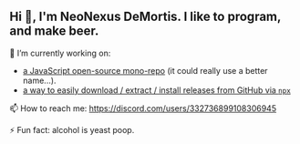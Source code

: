 ## Hi :wave:, I'm NeoNexus DeMortis. I like to program, and make beer.

🔭 I’m currently working on:

* [a JavaScript open-source mono-repo](https://github.com/neonexus/sails-react-bootstrap-webpack) (it could really use a better name...).
* [a way to easily download / extract / install releases from GitHub via `npx`](https://npmjs.com/package/drfg)

📫 How to reach me: https://discord.com/users/332736899108306945

⚡ Fun fact: alcohol is yeast poop.

<!--
![NeoNexus' GitHub stats](https://github-readme-stats.vercel.app/api?username=neonexus&show_icons=true)
-->

<!--
Gasp! You found the hidden message!
Now shoo! Go away!
-->
